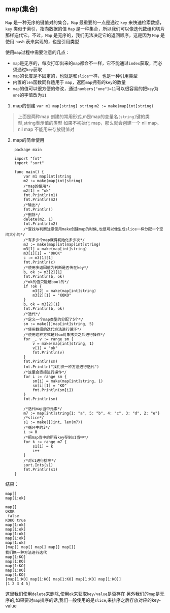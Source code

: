 ## map(集合)

`Map` 是一种无序的键值对的集合。`Map` 最重要的一点是通过 `key` 来快速检索数据，`key` 类似于索引，指向数据的值 `Map` 是一种集合，所以我们可以像迭代数组和切片那样迭代它。不过，`Map` 是无序的，我们无法决定它的返回顺序，这是因为 `Map` 是使用 `hash` 表来实现的，也是引用类型

使用`map`过程中需要注意的几点：
- `map`是无序的，每次打印出来的`map`都会不一样，它不能通过`index`获取，而必 须通过`key`获取
- `map`的长度是不固定的，也就是和`slice`一样，也是一种引用类型
- 内置的`len`函数同样适用于 `map`，返回`map`拥有的`key`的数量
- `map`的值可以很方便的修改，通过`numbers["one"]=11`可以很容易的把`key`为 `one`的字值改为`11`

1. map的创建
`var m1 map[string] string`
`m2 := make(map[int]string)`
>  上面是两种map 创建的常用形式,m是map的变量名`[string]`键的类型,string表示值的类型
>  如果不初始化 map，那么就会创建一个 nil map。nil map 不能用来存放键值对

2. map的简单使用

```
    package main

    import "fmt"
    import "sort"

    func main() {
    	var m1 map[int]string
    	m2 := make(map[int]string)
    	/*map的使用*/
    	m2[1] = "ok"
    	fmt.Println(m1)
    	fmt.Println(m2)
    	/*输出*/
    	fmt.Println()
    	/*删除*/
    	delete(m2, 1)
    	fmt.Println(m2)
    	/*查找与判断注意使用make创建map的时候,也是可以像生成slice一样分配一个空间大小的*/
    	/*有多少个map就得初始化多少次*/
    	m3 := make(map[int]map[int]string)
    	m3[1] = make(map[int]string)
    	m3[1][1] = "OKOK"
    	c := m3[1][1]
    	fmt.Println(c)
    	/*使用多返回值为判断是否传在key*/
    	b, ok := m3[2][1]
    	fmt.Println(b, ok)
    	/*ok的值只能是bool的*/
    	if !ok {
    		m3[2] = make(map[int]string)
    		m3[2][1] = "KOKO"
    	}
    	b, ok = m3[2][1]
    	fmt.Println(b, ok)
    	/*迭代*/
    	/*定义一个map类型的分配了5个*/
    	sm := make([]map[int]string, 5)
    	/*使用数组的迭代方法进行循环*/
    	/*使用这种方式是对sm对象拷贝之后进行操作*/
    	for _, v := range sm {
    		v = make(map[int]string, 1)
    		v[1] = "ok"
    		fmt.Println(v)
    	}
    	fmt.Println(sm)
    	fmt.Println("我们换一种方法进行迭代")
    	/*这里会直接进行操作*/
    	for i := range sm {
    		sm[i] = make(map[int]string, 1)
    		sm[i][1] = "KO"
    		fmt.Println(sm[i])
    	}
    	fmt.Println(sm)

    	/*迭代map当中元素*/
    	m7 := map[int]string{1: "a", 5: "b", 4: "c", 3: "d", 2: "e"}
    	/*slice*/
    	s1 := make([]int, len(m7))
    	/*循环中的i*/
    	i := 0
    	/*把map当中的所有key存到s1当中*/
    	for k := range m7 {
    		s1[i] = k
    		i++
    	}
    	/*对s1进行排序*/
    	sort.Ints(s1)
    	fmt.Println(s1)
    }

```
结果：

```
map[]
map[1:ok]
 
map[]
OKOK
 false
KOKO true
map[1:ok]
map[1:ok]
map[1:ok]
map[1:ok]
map[1:ok]
[map[] map[] map[] map[] map[]]
我们换一种方法进行迭代
map[1:KO]
map[1:KO]
map[1:KO]
map[1:KO]
map[1:KO]
[map[1:KO] map[1:KO] map[1:KO] map[1:KO] map[1:KO]]
[1 2 3 4 5]
```
这里我们使用`delete`来删除,使用`ok`来获取`key/value`是否存在
另外我们的`map`是无序的,如果要对`map`排序的话,我们一般使用的是`slice`,来排序之后存放对应的key-value
